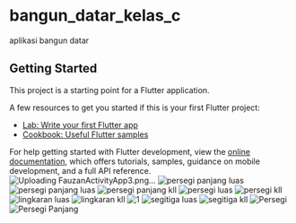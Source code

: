 # bangun_datar_kelas_c

aplikasi bangun datar

## Getting Started

This project is a starting point for a Flutter application.

A few resources to get you started if this is your first Flutter project:

- [Lab: Write your first Flutter app](https://docs.flutter.dev/get-started/codelab)
- [Cookbook: Useful Flutter samples](https://docs.flutter.dev/cookbook)

For help getting started with Flutter development, view the
[online documentation](https://docs.flutter.dev/), which offers tutorials,
samples, guidance on mobile development, and a full API reference.
![Uploading FauzanActivityApp3.png…]()
![persegi panjang luas](https://github.com/dAviDgIrIKRistIAn/BangunDatar/assets/115200426/20519c04-3cc1-44db-a4fe-14e2f9888394)
![persegi panjang luas](https://github.com/dAviDgIrIKRistIAn/BangunDatar/assets/115200426/be8fd2a5-b955-499f-805b-46fd97821e5b)
![persegi panjang kll](https://github.com/dAviDgIrIKRistIAn/BangunDatar/assets/115200426/e0213a48-bf9f-44aa-ae34-32ae52ba9f09)
![persegi luas](https://github.com/dAviDgIrIKRistIAn/BangunDatar/assets/115200426/34476785-2ce6-4561-bcad-6ab08c274e09)
![persegi kll](https://github.com/dAviDgIrIKRistIAn/BangunDatar/assets/115200426/7dce5995-21bf-4d79-8088-479b7ca7d6ba)
![lingkaran luas](https://github.com/dAviDgIrIKRistIAn/BangunDatar/assets/115200426/a7bb78d7-aed4-4442-962d-d3cb7e3ba78c)
![lingkaran kll](https://github.com/dAviDgIrIKRistIAn/BangunDatar/assets/115200426/1c22ff96-dbda-42ca-ac99-0db45a7b28a2)
![1](https://github.com/dAviDgIrIKRistIAn/BangunDatar/assets/115200426/c24d87ad-1a88-41fb-88c8-d8fa5b5c0188)
![segitiga luas](https://github.com/dAviDgIrIKRistIAn/BangunDatar/assets/115200426/496c0f1d-4e76-4bd8-8db0-a94467ef9db7)
![segitiga kll](https://github.com/dAviDgIrIKRistIAn/BangunDatar/assets/115200426/2484d289-0be2-4265-92c6-fa8d96787a81)
![Persegi](https://github.com/dAviDgIrIKRistIAn/BangunDatar/assets/115200426/68f1f25f-7289-401e-b987-17753e8b1714)
![Persegi Panjang](https://github.com/dAviDgIrIKRistIAn/BangunDatar/assets/115200426/fda15d6b-b0ba-45a2-8b93-fac2bb527c97)
